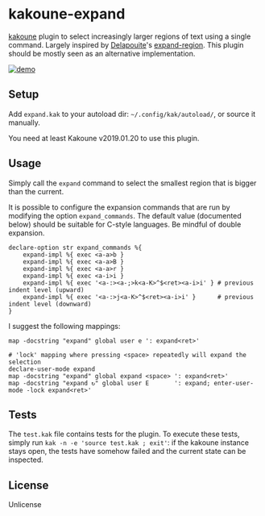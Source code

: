 # kakoune-expand

[kakoune](http://kakoune.org) plugin to select increasingly larger regions of text using a single command. Largely inspired by [Delapouite](https://github.com/delapouite)'s [expand-region](https://github.com/delapouite/kakoune-expand-region). This plugin should be mostly seen as an alternative implementation.

[![demo](https://asciinema.org/a/138326.png)](https://asciinema.org/a/138326)

## Setup

Add `expand.kak` to your autoload dir: `~/.config/kak/autoload/`, or source it manually.

You need at least Kakoune v2019.01.20 to use this plugin.

## Usage

Simply call the `expand` command to select the smallest region that is bigger than the current.

It is possible to configure the expansion commands that are run by modifying the option `expand_commands`. 
The default value (documented below) should be suitable for C-style languages. Be mindful of double expansion.
```
declare-option str expand_commands %{
    expand-impl %{ exec <a-a>b }
    expand-impl %{ exec <a-a>B }
    expand-impl %{ exec <a-a>r }
    expand-impl %{ exec <a-i>i }
    expand-impl %{ exec '<a-:><a-;>k<a-K>^$<ret><a-i>i' } # previous indent level (upward)
    expand-impl %{ exec '<a-:>j<a-K>^$<ret><a-i>i' }      # previous indent level (downward)
}
```

I suggest the following mappings:
```
map -docstring "expand" global user e ': expand<ret>'

# 'lock' mapping where pressing <space> repeatedly will expand the selection
declare-user-mode expand
map -docstring "expand" global expand <space> ': expand<ret>'
map -docstring "expand ↻" global user E       ': expand; enter-user-mode -lock expand<ret>'
```

## Tests

The `test.kak` file contains tests for the plugin. To execute these tests, simply run `kak -n -e 'source test.kak ; exit'`: if the kakoune instance stays open, the tests have somehow failed and the current state can be inspected.

## License

Unlicense
